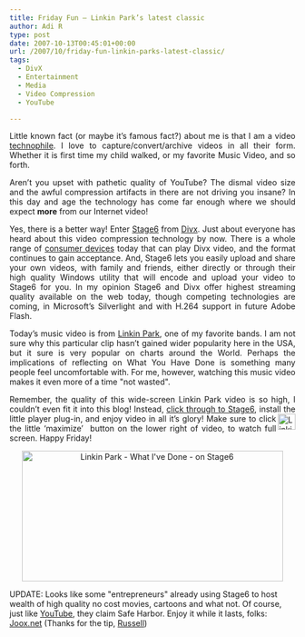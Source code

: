```yaml
---
title: Friday Fun – Linkin Park’s latest classic
author: Adi R
type: post
date: 2007-10-13T00:45:01+00:00
url: /2007/10/friday-fun-linkin-parks-latest-classic/
tags:
  - DivX
  - Entertainment
  - Media
  - Video Compression
  - YouTube

---
```

<p align="justify">
  Little known fact (or maybe it&#8217;s famous fact?) about me is that I am a video <a href="http://www.m-w.com/dictionary/technophile" target="_blank">technophile</a>. I love to capture/convert/archive videos in all their form. Whether it is first time my child walked, or my favorite Music Video, and so forth.
</p>

<p align="justify">
  Aren&#8217;t you upset with pathetic quality of YouTube? The dismal video size and the awful compression artifacts in there are not driving you insane? In this day and age the technology has come far enough where we should expect <strong>more</strong> from our Internet video!
</p>

<p align="justify">
  Yes, there is a better way! Enter <a href="http://stage6.divx.com" target="_blank">Stage6</a> from <a href="http://www.divx.com" target="_blank">Divx</a>. Just about everyone has heard about this video compression technology by now. There is a whole range of <a href="http://www.divx.com/products/" target="_blank">consumer devices</a> today that can play Divx video, and the format continues to gain acceptance. And, Stage6 lets you easily upload and share your own videos, with family and friends, either directly or through their high quality Windows utility that will encode and upload your video to Stage6 for you. In my opinion Stage6 and Divx offer highest streaming quality available on the web today, though competing technologies are coming, in Microsoft&#8217;s Silverlight and with H.264 support in future Adobe Flash.
</p>

<p align="justify">
  Today&#8217;s music video is from <a href="http://linkinpark.com/" target="_blank">Linkin Park</a>, one of my favorite bands. I am not sure why this particular clip hasn&#8217;t gained wider popularity here in the USA, but it sure is very popular on charts around the World. Perhaps the implications of reflecting on What You Have Done is something many people feel uncomfortable with. For me, however, watching this music video makes it even more of a time "not wasted".
</p>

<p align="justify">
  Remember, the quality of this wide-screen Linkin Park video is so high, I couldn&#8217;t even fit it into this blog! Instead, <a href="http://stage6.divx.com/user/Leo23/video/1178501/Linkin-Park---What-I've-Done" target="_blank">click through to Stage6</a>, install the little player plug-in, and enjoy video in all <img style="border-top-width: 0px; border-left-width: 0px; border-bottom-width: 0px; border-right-width: 0px" height="28" alt="Linkin Park - What I&#x27;ve Done - on Stage6 - Button" src="https://i0.wp.com/www.adir1.com//uploads/2007/10/linkin-park-what-ive-done-on-stage6-button.jpg?resize=31%2C28" width="31" align="right" border="0" data-recalc-dims="1" />it&#8217;s glory! Make sure to click the little &#8216;maximize&#8217;&#xA0; button on the lower right of video, to watch full screen. Happy Friday!
</p>

<p align="center">
  <a href="http://stage6.divx.com/user/Leo23/video/1178501/Linkin-Park---What-I've-Done" target="_blank"><img id="id" style="border-top-width: 0px; border-left-width: 0px; border-bottom-width: 0px; border-right-width: 0px" height="230" alt="Linkin Park - What I&#x27;ve Done - on Stage6" src="https://i0.wp.com/www.adir1.com//uploads/2007/10/linkin-park-what-ive-done-on-stage6.jpg?resize=460%2C230" width="460" border="0" data-recalc-dims="1" /></a>
</p>

<p align="left">
  UPDATE: Looks like some "entrepreneurs" already using Stage6 to host wealth of high quality no cost movies, cartoons and what not. Of course, just like <a href="http://www.youtube.com" target="_blank">YouTube</a>, they claim Safe Harbor. Enjoy it while it lasts, folks: <a title="Joox.net" href="http://joox.net/" target="_blank" rel="nofollow">Joox.net</a> (Thanks for the tip, <a href="http://www.russellbeattie.com/blog/" target="_blank">Russell</a>)
</p>

<p align="left">